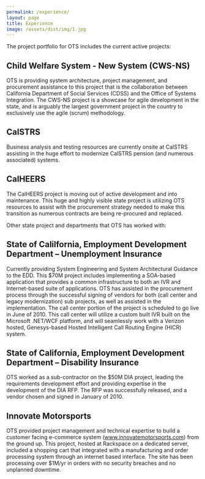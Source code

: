 ```yaml
---
permalink: /experience/
layout: page
title: Experience
image: /assets/dist/img/1.jpg
---
```


The project portfolio for OTS includes the current active projects:

## Child Welfare System - New System (CWS-NS)
OTS is providing system architecture, project management, and procurement assistance to this project that is the collaboration between California Department of Social Services (CDSS) and the Office of Systems Integration. The CWS-NS project is a showcase for agile development in the state, and is arguably the largest government project in the country to exclusively use the agile (scrum) methodology.

## CalSTRS
Business analysis and testing resources are currently onsite at CalSTRS assisting in the huge effort to modernize CalSTRS pension (and numerous associated) systems.

## CalHEERS
The CalHEERS project is moving out of active development and into maintenance. This huge and highly visible state project is utilizing OTS resources to assist with the procurement strategy needed to make this transition as numerous contracts are being re-procured and replaced.

Other state project and departments that OTS has worked with:

## State of Calilfornia, Employment Development Department – Unemployment Insurance
Currently providing System Engineering and System Architectural Guidance to the EDD. This $70M project includes implementing a SOA-based application that provides a common infrastructure to both an IVR and Internet-based suite of applications. OTS has assisted in the procurement process through the successful signing of vendors for both (call center and legacy modernization) sub projects, as well as assisted in the implementation. The call center portion of the project is scheduled to go live in June of 2010. This call center will utilize a custom built IVR built on the Microsoft .NET/WCF platform, and will seamlessly work with a Verizon hosted, Genesys-based Hosted Intelligent Call Routing Engine (HICR) system.

## State of California, Employment Development Department – Disability Insurance
OTS worked as a sub-contractor on the $50M DIA project, leading the requirements development effort and providing expertise in the development of the DIA RFP. The RFP was successfully released, and a vendor chosen and signed in January of 2010.

## Innovate Motorsports
OTS provided project management and technical expertise to build a customer facing e-commerce system (www.innovatemotorsports.com) from the ground up. This project, hosted at Rackspace on a dedicated server, included a shopping cart that integrated with a manufacturing and order processing system through an internet based interface. The site has been processing over $1M/yr in orders with no security breaches and no unplanned downtime.
